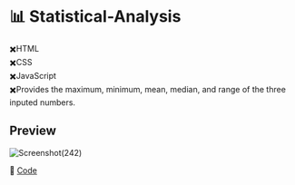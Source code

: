 # 📊 Statistical-Analysis
✖️HTML </br>
✖️CSS </br>
✖️JavaScript </br>
✖️Provides the maximum, minimum, mean, median, and range of the three inputed numbers. 

## Preview
![Screenshot(242)]("C:\Users\Luisa\OneDrive\Pictures\Screenshots\Screenshot(242).png")

:jigsaw: [Code]()
